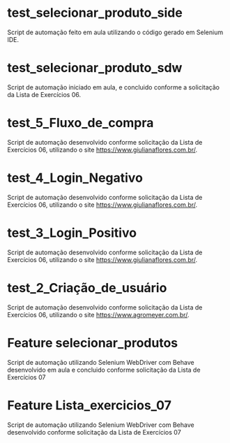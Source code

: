 # test_selecionar_produto_side
Script de automação feito em aula utilizando o código gerado em Selenium IDE.

# test_selecionar_produto_sdw
Script de automação iniciado em aula, e concluido conforme a solicitação da Lista de Exercícios 06.

# test_5_Fluxo_de_compra
Script de automação desenvolvido conforme solicitação da Lista de Exercícios 06, utilizando o site https://www.giulianaflores.com.br/.

# test_4_Login_Negativo
Script de automação desenvolvido conforme solicitação da Lista de Exercícios 06, utilizando o site https://www.giulianaflores.com.br/.

# test_3_Login_Positivo
Script de automação desenvolvido conforme solicitação da Lista de Exercícios 06, utilizando o site https://www.giulianaflores.com.br/.

# test_2_Criação_de_usuário
Script de automação desenvolvido conforme solicitação da Lista de Exercícios 06, utilizando o site https://www.agromeyer.com.br/.

# Feature selecionar_produtos
Script de automação utilizando Selenium WebDriver com Behave desenvolvido em aula e concluido conforme solicitação da Lista de Exercícios 07

# Feature  Lista_exercicios_07
Script de automação utilizando Selenium WebDriver com Behave desenvolvido conforme solicitação da Lista de Exercícios 07
